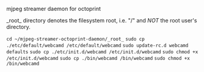 mjpeg streamer daemon for octoprint

\_root\_ directory denotes the filesystem root, i.e. "/" and *NOT* the root user's directory.

`cd ~/mjpeg-streamer-octoprint-daemon/_root_`
`sudo cp ./etc/default/webcamd /etc/default/webcamd`
`sudo update-rc.d webcamd defaults`
`sudo cp ./etc/init.d/webcamd /etc/init.d/webcamd`
`sudo chmod +x /etc/init.d/webcamd`
`sudo cp ./bin/webcamd /bin/webcamd`
`sudo chmod +x /bin/webcamd`